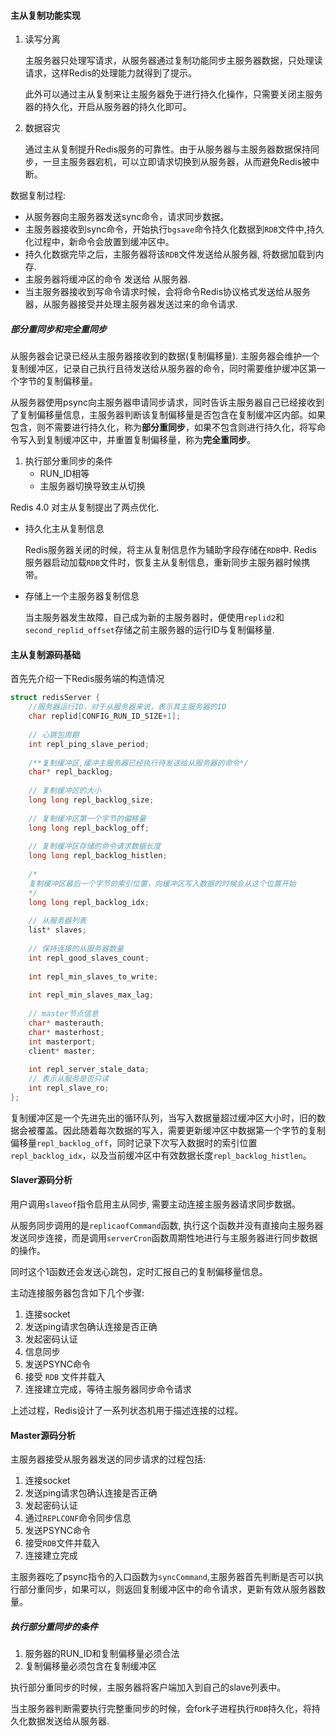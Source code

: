 #### 主从复制功能实现

1. 读写分离

   主服务器只处理写请求，从服务器通过复制功能同步主服务器数据，只处理读请求，这样Redis的处理能力就得到了提示。

   此外可以通过主从复制来让主服务器免于进行持久化操作，只需要关闭主服务器的持久化，开启从服务器的持久化即可。

2. 数据容灾

   通过主从复制提升Redis服务的可靠性。由于从服务器与主服务器数据保持同步，一旦主服务器宕机，可以立即请求切换到从服务器，从而避免Redis被中断。

数据复制过程:

+ 从服务器向主服务器发送sync命令，请求同步数据。
+ 主服务器接收到sync命令，开始执行`bgsave`命令持久化数据到`RDB`文件中,持久化过程中，新命令会放置到缓冲区中。
+ 持久化数据完毕之后，主服务器将该`RDB`文件发送给从服务器, 将数据加载到内存.
+ 主服务器将缓冲区的命令 发送给 从服务器.
+ 当主服务器接收到写命令请求时候，会将命令Redis协议格式发送给从服务器，从服务器接受并处理主服务器发送过来的命令请求.

##### 部分重同步和完全重同步

从服务器会记录已经从主服务器接收到的数据(复制偏移量). 主服务器会维护一个复制缓冲区，记录自己执行且待发送给从服务器的命令，同时需要维护缓冲区第一个字节的复制偏移量。

从服务器使用psync向主服务器申请同步请求，同时告诉主服务器自己已经接收到了复制偏移量信息，主服务器判断该复制偏移量是否包含在复制缓冲区内部。如果包含，则不需要进行持久化，称为**部分重同步**，如果不包含则进行持久化，将写命令写入到复制缓冲区中，并重置复制偏移量，称为**完全重同步**。

1. 执行部分重同步的条件
   + RUN_ID相等
   + 主服务器切换导致主从切换

Redis 4.0 对主从复制提出了两点优化.

+ 持久化主从复制信息

  Redis服务器关闭的时候，将主从复制信息作为辅助字段存储在`RDB`中. Redis 服务器启动加载`RDB`文件时，恢复主从复制信息，重新同步主服务器时候携带。

+ 存储上一个主服务器复制信息

  当主服务器发生故障，自己成为新的主服务器时，便使用`replid2`和`second_replid_offset`存储之前主服务器的运行ID与复制偏移量.

#### 主从复制源码基础

首先先介绍一下Redis服务端的构造情况

```c++
struct redisServer {
    //服务器运行ID，对于从服务器来说，表示其主服务器的ID
    char replid[CONFIG_RUN_ID_SIZE+1];
    
    // 心跳包周期
    int repl_ping_slave_period;
    
    /**复制缓冲区,缓冲主服务器已经执行待发送给从服务器的命令*/
    char* repl_backlog;
    
    // 复制缓冲区的大小
    long long repl_backlog_size;
    
    // 复制缓冲区第一个字节的偏移量
    long long repl_backlog_off;
    
    // 复制缓冲区存储的命令请求数据长度
    long long repl_backlog_histlen;
    
    /*
    复制缓冲区最后一个字节的索引位置，向缓冲区写入数据的时候会从这个位置开始
    */
    long long repl_backlog_idx;
    
    // 从服务器列表
    list* slaves;
  	
    // 保持连接的从服务器数量
    int repl_good_slaves_count;
    
    int repl_min_slaves_to_write;
    
    int repl_min_slaves_max_lag;
    
    // master节点信息
    char* masterauth;
    char* masterhost;
    int masterport;
    client* master;
    
    int repl_server_stale_data;
    // 表示从服务是否只读
    int repl_slave_ro;
};
```

复制缓冲区是一个先进先出的循环队列，当写入数据量超过缓冲区大小时，旧的数据会被覆盖。因此随着每次数据的写入，需要更新缓冲区中数据第一个字节的复制偏移量`repl_backlog_off`，同时记录下次写入数据时的索引位置`repl_backlog_idx`，以及当前缓冲区中有效数据长度`repl_backlog_histlen`。

#### Slaver源码分析

用户调用`slaveof`指令启用主从同步, 需要主动连接主服务器请求同步数据。

从服务同步调用的是`replicaofCommand`函数, 执行这个函数并没有直接向主服务器发送同步连接，而是调用`serverCron`函数周期性地进行与主服务器进行同步数据的操作。

同时这个1函数还会发送心跳包，定时汇报自己的复制偏移量信息。

主动连接服务器包含如下几个步骤:

1. 连接socket
2. 发送ping请求包确认连接是否正确
3. 发起密码认证
4. 信息同步
5. 发送PSYNC命令
6. 接受 `RDB` 文件并载入
7. 连接建立完成，等待主服务器同步命令请求

上述过程，Redis设计了一系列状态机用于描述连接的过程。

#### Master源码分析

主服务器接受从服务器发送的同步请求的过程包括:

1. 连接socket
2. 发送ping请求包确认连接是否正确
3. 发起密码认证
4. 通过`REPLCONF`命令同步信息
5. 发送PSYNC命令
6. 接受`RDB`文件并载入
7. 连接建立完成

主服务器吃了psync指令的入口函数为`syncCommand`,主服务器首先判断是否可以执行部分重同步，如果可以，则返回复制缓冲区中的命令请求，更新有效从服务器数量。



##### 执行部分重同步的条件

1. 服务器的RUN_ID和复制偏移量必须合法
2. 复制偏移量必须包含在复制缓冲区

执行部分重同步的时候，主服务器将客户端加入到自己的slave列表中。

当主服务器判断需要执行完整重同步的时候，会fork子进程执行`RDB`持久化，将持久化数据发送给从服务器.

